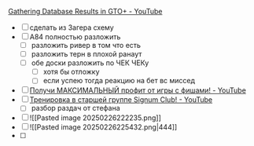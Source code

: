 [Gathering Database Results in GTO+ - YouTube](https://youtu.be/2dMsWUeMc-M?list=PLHk_d5fIdZQkuUWejXrpHgTK3u7mHy8c0)
- [ ] сделать из Загера схему
- [ ] А84 полностью разложить
	- [ ] разложить ривер в том что есть
	- [ ] разложить терн в плохой ранаут
	- [ ] обе доски разложить по ЧЕК ЧЕКу
		- [ ] хотя бы отложку
		- [ ] если успею тогда реакцию на бет вс миссед
- [ ] [Получи МАКСИМАЛЬНЫЙ профит от игры с фишами! - YouTube](https://youtu.be/cOorZQQ047s) 
- [ ] [Тренировка в старшей группе Signum Club! - YouTube](https://youtu.be/SUERJBa7yIw)
	- [ ] разбор раздач от стефана
- [ ] ![[Pasted image 20250226222235.png]]
- [ ] ![[Pasted image 20250226225432.png|444]]
- [ ] 